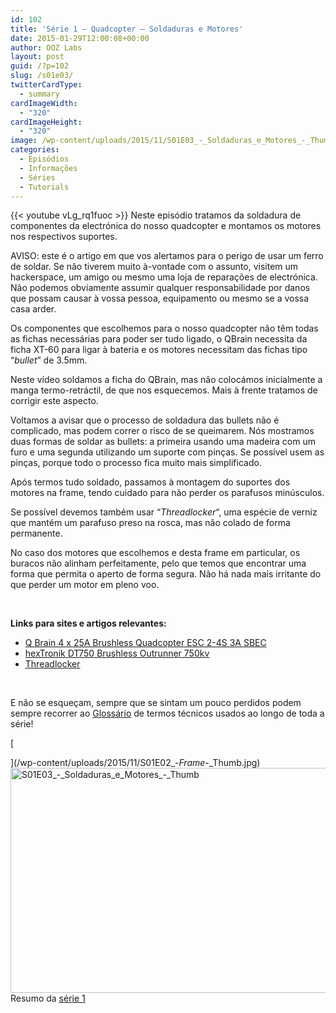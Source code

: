 ```yaml
---
id: 102
title: 'Série 1 — Quadcopter — Soldaduras e Motores'
date: 2015-01-29T12:00:08+00:00
author: OOZ Labs
layout: post
guid: /?p=102
slug: /s01e03/
twitterCardType:
  - summary
cardImageWidth:
  - "320"
cardImageHeight:
  - "320"
image: /wp-content/uploads/2015/11/S01E03_-_Soldaduras_e_Motores_-_Thumb.jpg
categories:
  - Episódios
  - Informações
  - Séries
  - Tutorials
---
```


{{< youtube vLg_rq1fuoc >}}
Neste episódio tratamos da soldadura de componentes da electrónica do nosso quadcopter e montamos os motores nos respectivos suportes.

<p style="text-align: center;">
</p>

AVISO: este é o artigo em que vos alertamos para o perigo de usar um ferro de soldar. Se não tiverem muito à-vontade com o assunto, visitem um hackerspace, um amigo ou mesmo uma loja de reparações de electrónica. Não podemos obviamente assumir qualquer responsabilidade por danos que possam causar à vossa pessoa, equipamento ou mesmo se a vossa casa arder.

Os componentes que escolhemos para o nosso quadcopter não têm todas as fichas necessárias para poder ser tudo ligado, o QBrain necessita da ficha XT-60 para ligar à bateria e os motores necessitam das fichas tipo &#8220;_bullet_&#8221; de 3.5mm.

Neste vídeo soldamos a ficha do QBrain, mas não colocámos inicialmente a manga termo-retráctil, de que nos esquecemos. Mais à frente tratamos de corrigir este aspecto.

Voltamos a avisar que o processo de soldadura das bullets não é complicado, mas podem correr o risco de se queimarem. Nós mostramos duas formas de soldar as bullets: a primeira usando uma madeira com um furo e uma segunda utilizando um suporte com pinças. Se possível usem as pinças, porque todo o processo fica muito mais simplificado.

Após termos tudo soldado, passamos à montagem do suportes dos motores na frame, tendo cuidado para não perder os parafusos minúsculos.

Se possível devemos também usar &#8220;_Threadlocker_&#8220;, uma espécie de verniz que mantém um parafuso preso na rosca, mas não colado de forma permanente.

No caso dos motores que escolhemos e desta frame em particular, os buracos não alinham perfeitamente, pelo que temos que encontrar uma forma que permita o aperto de forma segura. Não há nada mais irritante do que perder um motor em pleno voo.

&nbsp;

**Links para sites e artigos relevantes:**

  * <a title="Q Brain 4 x 25A Brushless Quadcopter ESC 2-4S 3A SBEC" href="http://www.hobbyking.com/hobbyking/store/uh_viewitem.asp?idproduct=42715&aff=1325431" target="_blank">Q Brain 4 x 25A Brushless Quadcopter ESC 2-4S 3A SBEC</a>
  * <a title="hexTronik DT750 Brushless Outrunner 750kv" href="http://www.hobbyking.com/hobbyking/store/uh_viewitem.asp?idproduct=6247&aff=1325431" target="_blank">hexTronik DT750 Brushless Outrunner 750kv </a>
  * <a title="Threadlocker" href="http://www.hobbyking.com/hobbyking/store/uh_viewitem.asp?idproduct=10959&aff=1325431" target="_blank">Threadlocker</a>

&nbsp;

E não se esqueçam, sempre que se sintam um pouco perdidos podem sempre recorrer ao [Glossário](/s01-glossary/ "Glossário") de termos técnicos usados ao longo de toda a série!

[
  
](/wp-content/uploads/2015/11/S01E02_-_Frame_-_Thumb.jpg) [<img class="aligncenter size-large wp-image-245" src="/wp-content/uploads/2015/11/S01E03_-_Soldaduras_e_Motores_-_Thumb-1024x576.jpg" alt="S01E03_-_Soldaduras_e_Motores_-_Thumb" width="640" height="360" srcset="/wp-content/uploads/2015/11/S01E03_-_Soldaduras_e_Motores_-_Thumb-1024x576.jpg 1024w, /wp-content/uploads/2015/11/S01E03_-_Soldaduras_e_Motores_-_Thumb-300x169.jpg 300w, /wp-content/uploads/2015/11/S01E03_-_Soldaduras_e_Motores_-_Thumb-267x150.jpg 267w, /wp-content/uploads/2015/11/S01E03_-_Soldaduras_e_Motores_-_Thumb.jpg 1280w" sizes="(max-width: 640px) 100vw, 640px" />](/wp-content/uploads/2015/11/S01E03_-_Soldaduras_e_Motores_-_Thumb.jpg) Resumo da [série 1](/series/serie-1/ "Resumo da série 1")